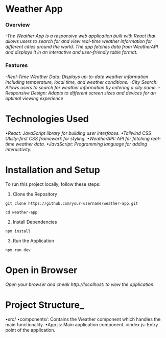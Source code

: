 # Weather App

### Overview
_-The Weather App is a responsive web application built with React that allows users to search for and view real-time weather information for different cities around the world. The app fetches data from WeatherAPI and displays it in an interactive and user-friendly table format._

### Features
_-Real-Time Weather Data: Displays up-to-date weather information including temperature, local time, and weather conditions._
_-City Search: Allows users to search for weather information by entering a city name._
_-Responsive Design: Adapts to different screen sizes and devices for an optimal viewing experience_

# Technologies Used
_•React: JavaScript library for building user interfaces._
_•Tailwind CSS: Utility-first CSS framework for styling._
_•WeatherAPI: API for fetching real-time weather data._
_•JavaScript: Programming language for adding interactivity._

# Installation and Setup
To run this project locally, follow these steps:

1. Clone the Repository

`git clone https://github.com/your-username/weather-app.git`

`cd weather-app`

2. Install Dependencies

`npm install`

3. Run the Application

`npm run dev`

# Open in Browser

_Open your browser and cheak http://localhost: to view the application._


# Project Structure_

•src/
•components/: Contains the Weather component which handles the main functionality.
•App.js: Main application component.
•index.js: Entry point of the application.



